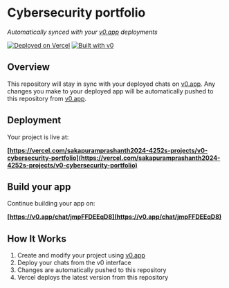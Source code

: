 # Cybersecurity portfolio

*Automatically synced with your [v0.app](https://v0.app) deployments*

[![Deployed on Vercel](https://img.shields.io/badge/Deployed%20on-Vercel-black?style=for-the-badge&logo=vercel)](https://vercel.com/sakapuramprashanth2024-4252s-projects/v0-cybersecurity-portfolio)
[![Built with v0](https://img.shields.io/badge/Built%20with-v0.app-black?style=for-the-badge)](https://v0.app/chat/jmpFFDEEqD8)

## Overview

This repository will stay in sync with your deployed chats on [v0.app](https://v0.app).
Any changes you make to your deployed app will be automatically pushed to this repository from [v0.app](https://v0.app).

## Deployment

Your project is live at:

**[https://vercel.com/sakapuramprashanth2024-4252s-projects/v0-cybersecurity-portfolio](https://vercel.com/sakapuramprashanth2024-4252s-projects/v0-cybersecurity-portfolio)**

## Build your app

Continue building your app on:

**[https://v0.app/chat/jmpFFDEEqD8](https://v0.app/chat/jmpFFDEEqD8)**

## How It Works

1. Create and modify your project using [v0.app](https://v0.app)
2. Deploy your chats from the v0 interface
3. Changes are automatically pushed to this repository
4. Vercel deploys the latest version from this repository